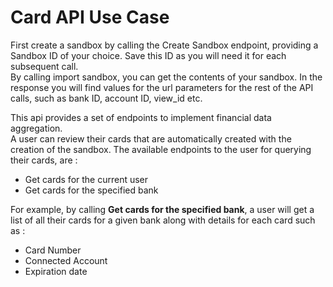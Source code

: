 **Card API Use Case**
=

First create a sandbox by calling the Create Sandbox endpoint, providing a Sandbox ID of your choice. Save this ID as you will need it for each subsequent call.\
By calling import sandbox, you can get the contents of your sandbox. In the response you will find values for the url parameters for the rest of the API calls, such as bank ID, account ID, view_id etc.


This api provides a set of endpoints to implement financial data aggregation.\
A user can review their cards that are automatically created with the creation of the sandbox. The available endpoints to the user for querying their cards, are :

* Get cards for the current user
* Get cards for the specified bank

For example, by calling **Get cards for the specified bank**, a user will get a list of all their cards for a given bank along with details for each card such as :
* Card Number
* Connected Account
* Expiration date